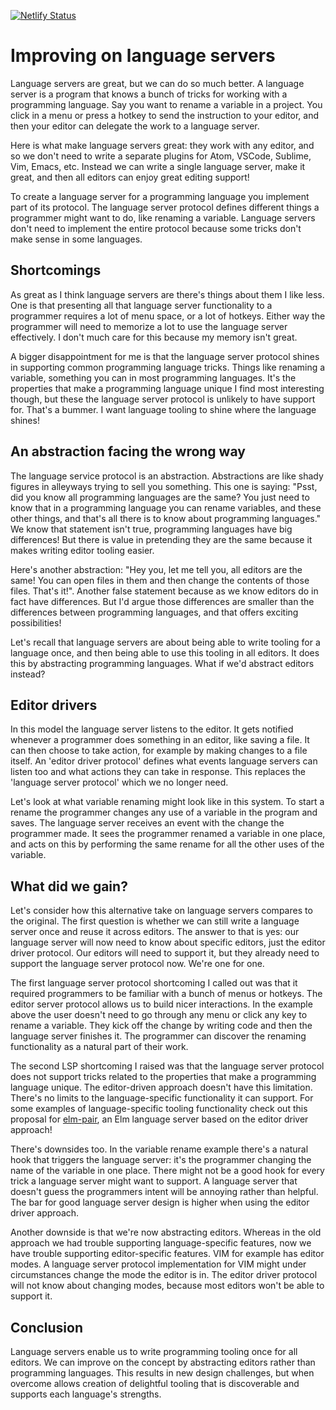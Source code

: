 [![Netlify Status](https://api.netlify.com/api/v1/badges/21cfeac6-cf5a-48d0-8605-9c2ca52fd99b/deploy-status)](https://app.netlify.com/sites/elm-pair/deploys)

# Improving on language servers

Language servers are great, but we can do so much better. A language server is a program that knows a bunch of tricks for working with a programming language. Say you want to rename a variable in a project. You click in a menu or press a hotkey to send the instruction to your editor, and then your editor can delegate the work to a language server.

Here is what make language servers great: they work with any editor, and so we don't need to write a separate plugins for Atom, VSCode, Sublime, Vim, Emacs, etc. Instead we can write a single language server, make it great, and then all editors can enjoy great editing support!

To create a language server for a programming language you implement part of its protocol. The language server protocol defines different things a programmer might want to do, like renaming a variable. Language servers don't need to implement the entire protocol because some tricks don't make sense in some languages.

## Shortcomings

As great as I think language servers are there's things about them I like less. One is that presenting all that language server functionality to a programmer requires a lot of menu space, or a lot of hotkeys. Either way the programmer will need to memorize a lot to use the language server effectively. I don't much care for this because my memory isn't great.

A bigger disappointment for me is that the language server protocol shines in supporting common programming language tricks. Things like renaming a variable, something you can in most programming languages. It's the properties that make a programming language unique I find most interesting though, but these the language server protocol is unlikely to have support for. That's a bummer. I want language tooling to shine where the language shines!

## An abstraction facing the wrong way

The language service protocol is an abstraction. Abstractions are like shady figures in alleyways trying to sell you something. This one is saying: "Psst, did you know all programming languages are the same? You just need to know that in a programming language you can rename variables, and these other things, and that's all there is to know about programming languages." We know that statement isn't true, programming languages have big differences! But there is value in pretending they are the same because it makes writing editor tooling easier.

Here's another abstraction: "Hey you, let me tell you, all editors are the same! You can open files in them and then change the contents of those files. That's it!". Another false statement because as we know editors do in fact have differences. But I'd argue those differences are smaller than the differences between programming languages, and that offers exciting possibilities!

Let's recall that language servers are about being able to write tooling for a language once, and then being able to use this tooling in all editors. It does this by abstracting programming languages. What if we'd abstract editors instead?

## Editor drivers

In this model the language server listens to the editor. It gets notified whenever a programmer does something in an editor, like saving a file. It can then choose to take action, for example by making changes to a file itself. An 'editor driver protocol' defines what events language servers can listen too and what actions they can take in response. This replaces the 'language server protocol' which we no longer need.

Let's look at what variable renaming might look like in this system. To start a rename the programmer changes any use of a variable in the program and saves. The language server receives an event with the change the programmer made. It sees the programmer renamed a variable in one place, and acts on this by performing the same rename for all the other uses of the variable.

## What did we gain?

Let's consider how this alternative take on language servers compares to the original. The first question is whether we can still write a language server once and reuse it across editors. The answer to that is yes: our language server will now need to know about specific editors, just the editor driver protocol. Our editors will need to support it, but they already need to support the language server protocol now. We're one for one.

The first language server protocol shortcoming I called out was that it required programmers to be familiar with a bunch of menus or hotkeys. The editor server protocol allows us to build nicer interactions. In the example above the user doesn't need to go through any menu or click any key to rename a variable. They kick off the change by writing code and then the language server finishes it. The programmer can discover the renaming functionality as a natural part of their work.

The second LSP shortcoming I raised was that the language server protocol does not support tricks related to the properties that make a programming language unique. The editor-driven approach doesn't have this limitation. There's no limits to the language-specific functionality it can support. For some examples of language-specific tooling functionality check out this proposal for [elm-pair], an Elm language server based on the editor driver approach!

There's downsides too. In the variable rename example there's a natural hook that triggers the language server: it's the programmer changing the name of the variable in one place. There might not be a good hook for every trick a language server might want to support. A language server that doesn't guess the programmers intent will be annoying rather than helpful. The bar for good language server design is higher when using the editor driver approach.

Another downside is that we're now abstracting editors. Whereas in the old approach we had trouble supporting language-specific features, now we have trouble supporting editor-specific features. VIM for example has editor modes. A language server protocol implementation for VIM might under circumstances change the mode the editor is in. The editor driver protocol will not know about changing modes, because most editors won't be able to support it.

## Conclusion

Language servers enable us to write programming tooling once for all editors. We can improve on the concept by abstracting editors rather than programming languages. This results in new design challenges, but when overcome allows creation of delightful tooling that is discoverable and supports each language's strengths.

[elm-pair]: https://elm-pair.jasperwoudenberg.com/
